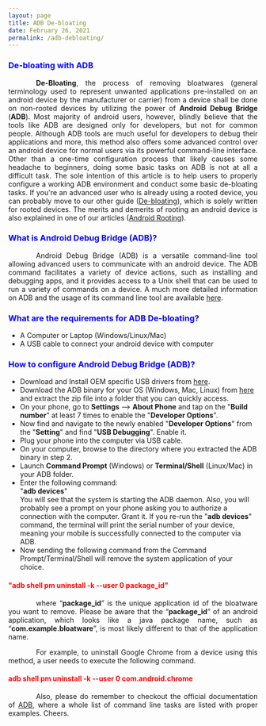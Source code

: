 ```yaml
---
layout: page
title: ADB De-bloating
date: February 26, 2021
permalink: /adb-debloating/
---
```


<style>
    tab1 { padding-left: 4em; }
</style>

<h3 style="color: blue">De-bloating with ADB</h3>

<p style="text-align: justify;"><tab1><b>De-Bloating</b>, the process of removing bloatwares (general terminology used to represent unwanted applications pre-installed on an android device by the manufacturer or carrier) from a device shall be done on non-rooted devices by utilizing the power of <b>Android Debug Bridge</b> (<b>ADB</b>). Most majority of android users, however, blindly believe that the tools like ADB are designed only for developers, but not for common people. Although ADB tools are much useful for developers to debug their applications and more, this method also offers some advanced control over an android device for normal users via its powerful command-line interface. Other than a one-time configuration process that likely causes some headache to beginners, doing some basic tasks on ADB is not at all a difficult task. The sole intention of this article is to help users to properly configure a working ADB environment and conduct some basic de-bloating tasks. If you're an advanced user who is already using a rooted device, you can probably move to our other guide (<a href="{{ site.github.url }}/debloating/">De-bloating</a>), which is solely written for rooted devices. The merits and demerits of rooting an android device is also explained in one of our articles (<a href="{{ site.github.url }}/android-rooting/">Android Rooting</a>).</tab1></p>

<h3 style="color: blue">What is Android Debug Bridge (ADB)?</h3>

<p style="text-align: justify;"><tab1>Android Debug Bridge (ADB) is a versatile command-line tool allowing advanced users to communicate with an android device. The ADB command facilitates a variety of device actions, such as installing and debugging apps, and it provides access to a Unix shell that can be used to run a variety of commands on a device. A much more detailed information on ADB and the usage of its command line tool are available <a href="https://developer.android.com/studio/command-line/adb">here</a>.</tab1></p>

<h3 style="color: blue">What are the requirements for ADB De-bloating?</h3>

* A Computer or Laptop (Windows/Linux/Mac)
* A USB cable to connect your android device with computer

<h3 style="color: blue">How to configure Android Debug Bridge (ADB)?</h3>

* Download and Install OEM specific USB drivers from <a href="https://developer.android.com/studio/run/oem-usb">here</a>.
* Download the ADB binary for your OS (Windows, Mac, Linux) from <a href="https://developer.android.com/studio/releases/platform-tools">here</a> and extract the zip file into a folder that you can quickly access.
* On your phone, go to <b>Settings</b> --> <b>About Phone</b> and tap on the "<b>Build number</b>" at least 7 times to enable the "<b>Developer Options</b>".
* Now find and navigate to the newly enabled "<b>Developer Options</b>" from the "<b>Setting</b>" and find "<b>USB Debugging</b>". Enable it.
* Plug your phone into the computer via USB cable.
* On your computer, browse to the directory where you extracted the ADB binary in step 2.
* Launch <b>Command Prompt</b> (Windows) or <b>Terminal/Shell</b> (Linux/Mac) in your ADB folder.
* Enter the following command:<br>"<b>adb devices</b>"<br>You will see that the system is starting the ADB daemon. Also, you will probably see a prompt on your phone asking you to authorize a connection with the computer. Grant it. If you re-run the "<b>adb devices</b>" command, the terminal will print the serial number of your device, meaning your mobile is successfully connected to the computer via ADB.
* Now sending the following command from the Command Prompt/Terminal/Shell will remove the system application of your choice.

<h4 style="color: red">"adb shell pm uninstall -k --user 0 package_id"</h4>

<p style="text-align: justify;"><tab1>where “<b>package_id</b>” is the unique application id of the bloatware you want to remove. Please be aware that the “<b>package_id</b>” of an android application, which looks like a java package name, such as “<b>com.example.bloatware</b>”, is most likely different to that of the application name.</tab1></p>

<p style="text-align: justify;"><tab1>For example, to uninstall Google Chrome from a device using this method, a user needs to execute the following command.</tab1></p>

<h4 style="color: red">adb shell pm uninstall -k --user 0 com.android.chrome</h4>

<p style="text-align: justify;"><tab1>Also, please do remember to checkout the official documentation of <a href="https://developer.android.com/studio/command-line/adb">ADB</a>, where a whole list of command line tasks are listed with proper examples. Cheers.</tab1></p>
